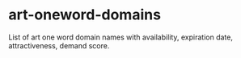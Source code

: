 # art-oneword-domains
List of art one word domain names with availability, expiration date, attractiveness, demand score.
